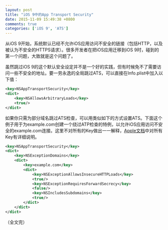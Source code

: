 ```yaml
---
layout: post
title: "iOS 9中的App Transport Security"
date: 2015-11-09 15:49:38 +0800
comments: true
categories: ['iOS 9', 'ATS']
---
```


从iOS 9开始，系统默认已经不允许iOS应用访问不安全的链接（包括HTTP，以及被认为不安全的HTTPS请求）。很多开发者在把iOS应用迁移到iOS 9时，碰到的第一个问题，大致就是这个问题了。

虽然跳过iOS 9的这个默认安全设定并不是一个好的实践，但有时候免不了需要访问一些不安全的地址。要一劳永逸的全局跳过ATS，可以直接在Info.plist中加入以下值：

<!-- more -->

```xml
<key>NSAppTransportSecurity</key>
<dict>
	<key>NSAllowsArbitraryLoads</key>
	<true/>
</dict>
```

如果你只需为部分域名跳过ATS检查，可以用类似如下的方式设置ATS。下面这个例子用于为example.com创建一个绕过ATP检查的特例，以允许iOS应用访问不安全的example.com连接。这里不对所有的Key做出一一解释，[Apple文档](https://developer.apple.com/library/prerelease/ios/documentation/General/Reference/InfoPlistKeyReference/Articles/CocoaKeys.html#//apple_ref/doc/uid/TP40009251-SW33)中对所有Key有详细说明。

```xml
<key>NSAppTransportSecurity</key>
<dict>
	<key>NSExceptionDomains</key>
	<dict>
		<key>example.com</key>
		<dict>
			<key>NSExceptionAllowsInsecureHTTPLoads</key>
			<true/>
			<key>NSExceptionRequiresForwardSecrecy</key>
			<false/>
			<key>NSIncludesSubdomains</key>
			<true/>
		</dict>
	</dict>
</dict>
```

（全文完）
